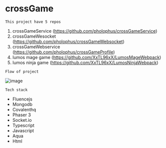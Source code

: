# crossGame

`This project have 5 repos`

1) crossGameService (https://github.com/pholophus/crossGameService)
2) crossGameWesocket (https://github.com/pholophus/crossGameWebsocket)
3) crossGameWebservice (https://github.com/pholophus/crossGameProfile)
4) lumos mage game (https://github.com/XxTL96xX/LumosMageWebpack)
5) lumos ninja game (https://github.com/XxTL96xX/LumosNinjaWebpack)

`Flow of project`

![image](https://user-images.githubusercontent.com/41103533/200279666-dbf581ad-1bbf-44b1-93c3-7fef9b557c46.png)

`Tech stack`

* Fluencejs
* Mongodb
* Covalenthq
* Phaser 3
* Socket.io
* Typescript
* Javascript
* Aqua
* Html


